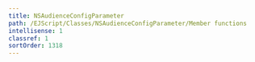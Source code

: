 ```yaml
---
title: NSAudienceConfigParameter
path: /EJScript/Classes/NSAudienceConfigParameter/Member functions
intellisense: 1
classref: 1
sortOrder: 1318
---
```





